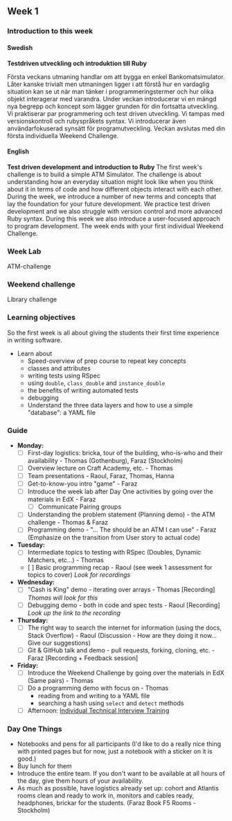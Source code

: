 ## Week 1
### Introduction to this week

#### Swedish
**Testdriven utveckling och introduktion till Ruby**

Första veckans utmaning handlar om att bygga en enkel Bankomatsimulator. Låter kanske trivialt men utmaningen ligger i att förstå hur en vardaglig situation kan se ut när man tänker i programmeringstermer och hur olika objekt interagerar med varandra. Under veckan introducerar vi en mängd nya begrepp och koncept som lägger grunden för din fortsatta utveckling. Vi praktiserar par programmering och test driven utveckling. Vi tampas med versionskontroll och rubyspråkets syntax. Vi introducerar även användarfokuserad synsätt för programutveckling. Veckan avslutas med din första individuella Weekend Challenge.

#### English
**Test driven development and introduction to Ruby**
The first week's challenge is to build a simple ATM Simulator. The challenge is about understanding how an everyday situation might look like when you think about it in terms of code and how different objects interact with each other. During the week, we introduce a number of new terms and concepts that lay the foundation for your future development. We practice test driven development and we also struggle with version control and more advanced Ruby syntax. During this week we also introduce a user-focused approach to program development. The week ends with your first individual Weekend Challenge.

### Week Lab
ATM-challenge

### Weekend challenge
Library challenge

### Learning objectives
So the first week is all about giving the students their first time experience in writing software.
* Learn about
  - Speed-overview of prep course to repeat key concepts
  - classes and attributes
  - writing tests using RSpec
  - using `double`, `class_double` and `instance_double`
  - the benefits of writing automated tests
  - debugging
  - Understand the three data layers and how to use a simple "database": a YAML file

### Guide
- **Monday:**
  - [ ] First-day logistics: bricka, tour of the building, who-is-who and their availability - Thomas (Gothenburg), Faraz (Stockholm)
  - [ ] Overview lecture on Craft Academy, etc. - Thomas
  - [ ] Team presentations - Raoul, Faraz, Thomas, Hanna
  - [ ] Get-to-know-you intro "game" - Faraz
  - [ ] Introduce the week lab after Day One activities by going over the materials in EdX - Faraz
    - [ ] Communicate Pairing groups
  - [ ] Understanding the problem statement (Planning demo) - the ATM challenge - Thomas & Faraz
  - [ ] Programming demo - "... The should be an ATM I can use" - Faraz (Emphasize on the transition from User story to actual code)
- **Tuesday:**
  - [ ] Intermediate topics to testing with RSpec (Doubles, Dynamic Matchers, etc...) - Thomas 
  - [ ] Basic programming recap - Raoul (see week 1 assessment for topics to cover) _Look for recordings_
- **Wednesday:**
  - [ ] "Cash is King" demo - iterating over arrays - Thomas [Recording] _Thomas will look for this_
  - [ ] Debugging demo - both in code and spec tests - Raoul [Recording] _Look up the link to the recording_
- **Thursday:**
  - [ ] The right way to search the internet for information (using the docs, Stack Overflow) - Raoul (Discussion - How are they doing it now... Give our suggestions)
  - [ ] Git & GitHub talk and demo - pull requests, forking, cloning, etc. - Faraz [Recording + Feedback session]
- **Friday:**
  - [ ] Introduce the Weekend Challenge by going over the materials in EdX (Same pairs) - Thomas
  - [ ] Do a programming demo with focus on - Thomas
    - reading from and writing to a YAML file
    - searching a hash using `select` and `detect` methods
  - [ ] Afternoon: [Individual Technical Interview Training](../miscellaneous/assessments/week_1_assessment.md)

### Day One Things
- Notebooks and pens for all participants (I'd like to do a really nice thing with printed pages but for now, just a notebook with a sticker on it is good.)
- Buy lunch for them
- Introduce the entire team. If you don't want to be available at all hours of the day, give them hours of your availability.
- As much as possible, have logistics already set up: cohort and Atlantis rooms clean and ready to work in, monitors and cables ready, headphones, brickar for the students. (Faraz Book F5 Rooms - Stockholm)
